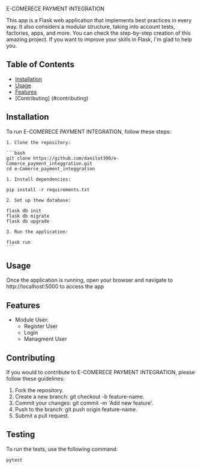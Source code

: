 E-COMERECE PAYMENT INTEGRATION

This app is a Flask web application that implements best practices in every way. It also considers a modular structure, taking into account tests, factories, apps, and more. You can check the step-by-step creation of this amazing project. If you want to improve your skills in Flask, I'm glad to help you.

## Table of Contents

- [Installation](#installation)
- [Usage](#usage)
- [Features](#features)
- [Contributing] (#contributing)

## Installation

To run E-COMERECE PAYMENT INTEGRATION, follow these steps:
    
    1. Clone the repository:
    
    ```bash
    git clone https://github.com/danilot390/e-Comerce_payment_integgration.git
    cd e-Comerce_payment_integgration

    1. Install dependencies:

    pip install -r requirements.txt

    2. Set up thew database:
    
    flask db init
    flask db migrate
    flask db upgrade

    3. Run the application:

    flask run
    ```

## Usage

Once the application is running, open your browser and navigate to http://localhost:5000 to access the app

## Features

- Module User:
    * Register User
    * Login
    * Managment User

## Contributing

If you would to contribute to E-COMERECE PAYMENT INTEGRATION, please follow these guidelines:

1. Fork the repository.
2. Create a new branch: git checkout -b feature-name.
3. Commit your changes: git commit -m 'Add new feature'.
4. Push to the branch: git push origin feature-name.
5. Submit a pull request.

## Testing

To run the tests, use the following command:

```bash
pytest
```


